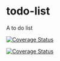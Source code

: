 # todo-list
A to do list
 
 [![Coverage Status](https://coveralls.io/repos/michelpm1/todo-list/badge.svg?branch=master)](https://coveralls.io/r/<account>/<repository>?branch=master)

 [![Coverage Status](https://coveralls.io/repos/github/michelpm1/todo-list/badge.svg?branch=master)](https://coveralls.io/github/michelpm1/todo-list?branch=master)
